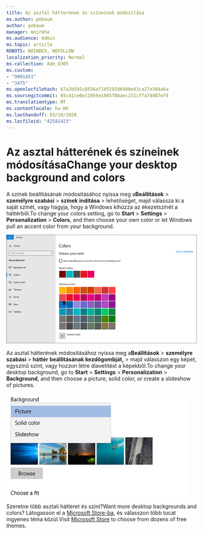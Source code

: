 ```yaml
---
title: Az asztal hátterének és színeinek módosítása
ms.author: pebaum
author: pebaum
manager: mnirkhe
ms.audience: Admin
ms.topic: article
ROBOTS: NOINDEX, NOFOLLOW
localization_priority: Normal
ms.collection: Adm_O365
ms.custom:
- "9001451"
- "3475"
ms.openlocfilehash: 67a2b591c8556af1d5292d6480ed1ca27e384a6a
ms.sourcegitcommit: 85c41ce0e11956e1865f8baec231cffa79d87ef4
ms.translationtype: MT
ms.contentlocale: hu-HU
ms.lasthandoff: 03/10/2020
ms.locfileid: "42581423"
---
```

# <a name="change-your-desktop-background-and-colors"></a><span data-ttu-id="eb5be-102">Az asztal hátterének és színeinek módosítása</span><span class="sxs-lookup"><span data-stu-id="eb5be-102">Change your desktop background and colors</span></span>

<span data-ttu-id="eb5be-103">A színek beállításának módosításához nyissa meg a**Beállítások** > **személyre szabási** > **színek** **indítása** > lehetőséget, majd válassza ki a saját színét, vagy hagyja, hogy a Windows kihúzza az ékezetszínét a háttérből.</span><span class="sxs-lookup"><span data-stu-id="eb5be-103">To change your colors setting, go to **Start** > **Settings** > **Personalization** > **Colors**, and then choose your own color or let Windows pull an accent color from your background.</span></span>

![A színek személyre szabása a Windows rendszerben.](media/windows-personalization-colors.png)

<span data-ttu-id="eb5be-105">Az asztal hátterének módosításához nyissa meg a**Beállítások** > **személyre szabási** > **háttér** **beállításának kezdőgombját,** > majd válasszon egy képet, egyszínű színt, vagy hozzon létre diavetítést a képekből.</span><span class="sxs-lookup"><span data-stu-id="eb5be-105">To change your desktop background, go to **Start** > **Settings** > **Personalization** > **Background**, and then choose a picture, solid color, or create a slideshow of pictures.</span></span> 

![Az asztal windowsos hátterének módosítása.](media/windows-desktop-background.png)

<span data-ttu-id="eb5be-107">Szeretne több asztali hátteret és színt?</span><span class="sxs-lookup"><span data-stu-id="eb5be-107">Want more desktop backgrounds and colors?</span></span> <span data-ttu-id="eb5be-108">Látogasson el a [Microsoft Store-ba,](https://www.microsoft.com/store/collections/windowsthemes) és válasszon több tucat ingyenes téma közül.</span><span class="sxs-lookup"><span data-stu-id="eb5be-108">Visit [Microsoft Store](https://www.microsoft.com/store/collections/windowsthemes) to choose from dozens of free themes.</span></span>
